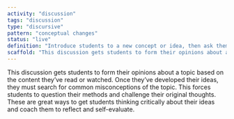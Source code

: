 ```yaml
---
activity: "discussion"
tags: "discussion"
type: "discursive"
pattern: "conceptual changes"
status: "live"
definition: "Introduce students to a new concept or idea, then ask them to search online to find a common misconception about this topic and explain it in their response."
scaffold: "This discussion gets students to form their opinions about a topic based on the content they’ve read or watched. Once they’ve developed their ideas, they must search for common misconceptions of the topic. This forces students to question their methods and challenge their original thoughts. These are great ways to get students thinking critically about their ideas and coach them to reflect and self-evaluate."
---
```


This discussion gets students to form their opinions about a topic based on the content they’ve read or watched. Once they’ve developed their ideas, they must search for common misconceptions of the topic. This forces students to question their methods and challenge their original thoughts. These are great ways to get students thinking critically about their ideas and coach them to reflect and self-evaluate.
